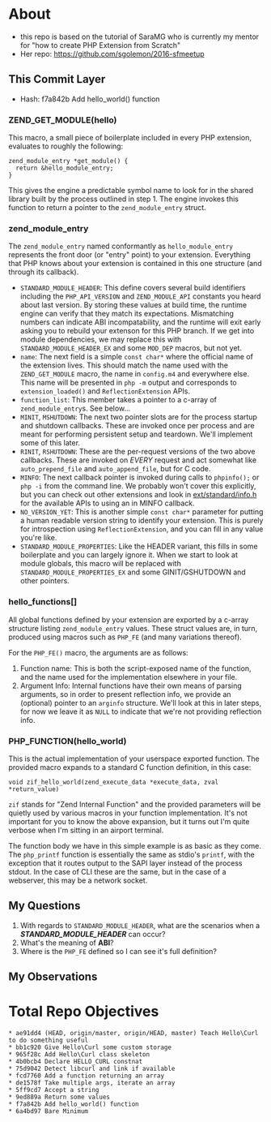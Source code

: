# About

- this repo is based on the tutorial of SaraMG who is currently my mentor for "how to create PHP Extension from Scratch"
- Her repo: https://github.com/sgolemon/2016-sfmeetup

## This Commit Layer

- Hash: f7a842b Add hello_world() function

### ZEND\_GET\_MODULE(hello)

This macro, a small piece of boilerplate included in every PHP extension, evaluates to roughly the following:

```
zend_module_entry *get_module() {
  return &hello_module_entry;
}
```

This gives the engine a predictable symbol name to look for in the shared library built by the process outlined in step 1.  The engine invokes this function to return a pointer to the `zend_module_entry` struct.

### zend\_module\_entry

The `zend_module_entry` named conformantly as `hello_module_entry` represents the front door (or "entry" point) to your extension.  Everything that PHP knows about your extension is contained in this one structure (and through its callback).

* `STANDARD_MODULE_HEADER`: This define covers several build identifiers including the `PHP_API_VERSION` and `ZEND_MODULE_API` constants you heard about last version.  By storing these values at build time, the runtime engine can verify that they match its expectations.  Mismatching numbers can indicate ABI incompatability, and the runtime will exit early asking you to rebuild your extenson for this PHP branch.  If we get into module dependencies, we may replace this with `STANDARD_MODULE_HEADER_EX` and some `MOD_DEP` macros, but not yet.
* `name`: The next field is a simple `const char*` where the official name of the extension lives.  This should match the name used with the `ZEND_GET_MODULE` macro, the name in `config.m4` and everywhere else.  This name will be presented in `php -m` output and corresponds to `extension_loaded()` and `ReflectionExtension` APIs.
* `function_list`: This member takes a pointer to a c-array of `zend_module_entry`s. See below...
* `MINIT`, `MSHUTDOWN`: The next two pointer slots are for the process startup and shutdown callbacks.  These are invoked once per process and are meant for performing persistent setup and teardown.  We'll implement some of this later.
* `RINIT`, `RSHUTDOWN`: These are the per-request versions of the two above callbacks.  These are invoked on *EVERY* request and act somewhat like `auto_prepend_file` and `auto_append_file`, but for C code.
* `MINFO`: The next callback pointer is invoked during calls to `phpinfo();` or `php -i` from the command line.  We probably won't cover this explicitly, but you can check out other extensions and look in [ext/standard/info.h](https://github.com/php/php-src/blob/master/ext/standard/info.h) for the available APIs to using an in MINFO callback.
* `NO_VERSION_YET`: This is another simple `const char*` parameter for putting a human readable version string to identify your extension.  This is purely for introspection using `ReflectionExtension`, and you can fill in any value you're like.
* `STANDARD_MODULE_PROPERTIES`: Like the HEADER variant, this fills in some boilerplate and you can largely ignore it.  When we start to look at module globals, this macro will be replaced with `STANDARD_MODULE_PROPERTIES_EX` and some GINIT/GSHUTDOWN and other pointers.

### hello\_functions[]

All global functions defined by your extension are exported by a c-array structure listing `zend_module_entry` values.  These struct values are, in turn, produced using macros such as `PHP_FE` (and many variations thereof).

For the `PHP_FE()` macro, the arguments are as follows:

1. Function name: This is both the script-exposed name of the function, and the name used for the implementation elsewhere in your file.
2. Argument Info: Internal functions have their own means of parsing arguments, so in order to present reflection info, we provide an (optional) pointer to an `arginfo` structure.  We'll look at this in later steps, for now we leave it as `NULL` to indicate that we're not providing reflection info.

### PHP\_FUNCTION(hello\_world)

This is the actual implementation of your userspace exported function.  The provided macro expands to a standard C function definition, in this case: 

```
void zif_hello_world(zend_execute_data *execute_data, zval *return_value)
```

`zif` stands for "Zend Internal Function" and the provided parameters will be quietly used by various macros in your function implementation.  It's not important for you to know the above expansion, but it turns out I'm quite verbose when I'm sitting in an airport terminal.

The function body we have in this simple example is as basic as they come.  The `php_printf` function is essentially the same as stdio's `printf`, with the exception that it routes output to the SAPI layer instead of the process stdout.  In the case of CLI these are the same, but in the case of a webserver, this may be a network socket.

## My Questions

1. With regards to `STANDARD_MODULE_HEADER`, what are the scenarios when a ***STANDARD_MODULE_HEADER*** can occur?
2. What's the meaning of **ABI**?
3. Where is the `PHP_FE` defined so I can see it's full definition?

## My Observations



# Total Repo Objectives

```
* ae91dd4 (HEAD, origin/master, origin/HEAD, master) Teach Hello\Curl to do something useful
* bb1c920 Give Hello\Curl some custom storage
* 965f28c Add Hello\Curl class skeleton
* 4b0bcb4 Declare HELLO_CURL constnat
* 75d9042 Detect libcurl and link if available
* fcd7760 Add a function returning an array
* de1578f Take multiple args, iterate an array
* 5ff9cd7 Accept a string
* 9ed889a Return some values
* f7a842b Add hello_world() function
* 6a4bd97 Bare Minimum
```
